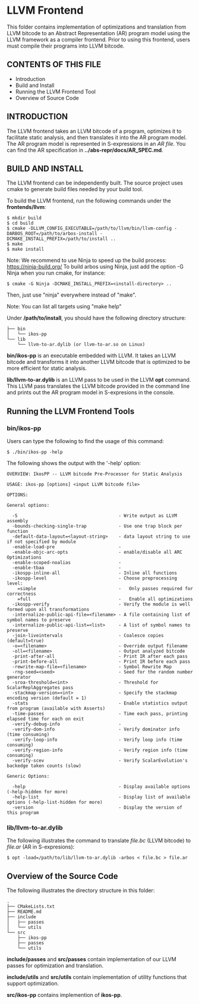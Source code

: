 LLVM Frontend
=============

This folder contains implementation of optimizations and translation from LLVM bitcode to an Abstract Representation (AR) program model using the LLVM framework as a compiler frontend. Prior to using this frontend, users must compile their programs into LLVM bitcode.

CONTENTS OF THIS FILE
---------------------

* Introduction
* Build and Install
* Running the LLVM Frontend Tool
* Overview of Source Code

INTRODUCTION
------------

The LLVM frontend takes an LLVM bitcode of a program, optimizes it to facilitate static analysis, and then translates it into the AR program model. The AR program model is represented in S-expressions in an _AR file_. You can find the AR specification in **../abs-repr/docs/AR_SPEC.md**.


BUILD AND INSTALL
-----------------

The LLVM frontend can be independently built. The source project uses cmake to generate build files needed by your build tool.

To build the LLVM frontend, run the following commands under the **frontends/llvm**:

```
$ mkdir build
$ cd build
$ cmake -DLLVM_CONFIG_EXECUTABLE=/path/to/llvm/bin/llvm-config -DARBOS_ROOT=/path/to/arbos-install -DCMAKE_INSTALL_PREFIX=/path/to/install ..
$ make
$ make install
```

Note: We recommend to use Ninja to speed up the build process: https://ninja-build.org/
To build arbos using Ninja, just add the option -G Ninja when you run cmake, for instance:

```
$ cmake -G Ninja -DCMAKE_INSTALL_PREFIX=<install-directory> ..
```

Then, just use "ninja" everywhere instead of "make".

Note: You can list all targets using "make help"

Under **/path/to/install**, you should have the following directory structure:

```
├── bin
│   └── ikos-pp
└── lib
    └── llvm-to-ar.dylib (or llvm-to-ar.so on Linux)
```

**bin/ikos-pp** is an executable embedded with LLVM. It takes an LLVM bitcode and transforms it into another LLVM bitcode that is optimized to be more efficient for static analysis.

**lib/llvm-to-ar.dylib** is an LLVM pass to be used in the LLVM **opt** command. This LLVM pass translates the LLVM bitcode provided in the command line and prints out the AR program model in S-expresions in the console.


Running the LLVM Frontend Tools
-------------------------------

### bin/ikos-pp

Users can type the following to find the usage of this command:

```
$ ./bin/ikos-pp -help
```

The following shows the output with the '-help' option:

```
OVERVIEW: IkosPP -- LLVM bitcode Pre-Processor for Static Analysis

USAGE: ikos-pp [options] <input LLVM bitcode file>

OPTIONS:

General options:

  -S                                      - Write output as LLVM assembly
  -bounds-checking-single-trap            - Use one trap block per function
  -default-data-layout=<layout-string>    - data layout string to use if not specified by module
  -enable-load-pre                        -
  -enable-objc-arc-opts                   - enable/disable all ARC Optimizations
  -enable-scoped-noalias                  -
  -enable-tbaa                            -
  -ikospp-inline-all                      - Inline all functions
  -ikospp-level                           - Choose preprocessing level:
    =simple                               -   Only passes required for correctness
    =full                                 -   Enable all optimizations
  -ikospp-verify                          - Verify the module is well formed upon all transformations
  -internalize-public-api-file=<filename> - A file containing list of symbol names to preserve
  -internalize-public-api-list=<list>     - A list of symbol names to preserve
  -join-liveintervals                     - Coalesce copies (default=true)
  -o=<filename>                           - Override output filename
  -oll=<filename>                         - Output analyzed bitcode
  -print-after-all                        - Print IR after each pass
  -print-before-all                       - Print IR before each pass
  -rewrite-map-file=<filename>            - Symbol Rewrite Map
  -rng-seed=<seed>                        - Seed for the random number generator
  -sroa-threshold=<int>                   - Threshold for ScalarReplAggregates pass
  -stackmap-version=<int>                 - Specify the stackmap encoding version (default = 1)
  -stats                                  - Enable statistics output from program (available with Asserts)
  -time-passes                            - Time each pass, printing elapsed time for each on exit
  -verify-debug-info                      -
  -verify-dom-info                        - Verify dominator info (time consuming)
  -verify-loop-info                       - Verify loop info (time consuming)
  -verify-region-info                     - Verify region info (time consuming)
  -verify-scev                            - Verify ScalarEvolution's backedge taken counts (slow)

Generic Options:

  -help                                   - Display available options (-help-hidden for more)
  -help-list                              - Display list of available options (-help-list-hidden for more)
  -version                                - Display the version of this program
```

### lib/llvm-to-ar.dylib

The following illustrates the command to translate _file.bc_ (LLVM bitcode) to _file.ar_ (AR in S-expresions):

```
$ opt -load=/path/to/lib/llvm-to-ar.dylib -arbos < file.bc > file.ar
```

Overview of the Source Code
---------------------------

The following illustrates the directory structure in this folder:

```
.
├── CMakeLists.txt
├── README.md
├── include
│   ├── passes
│   └── utils
└── src
    ├── ikos-pp
    ├── passes
    └── utils
```

**include/passes** and **src/passes** contain implementation of our LLVM passes for optimization and translation.

**include/utils** and **src/utils** contain implementation of utility functions that support optimization.

**src/ikos-pp** contains implemention of **ikos-pp**.
